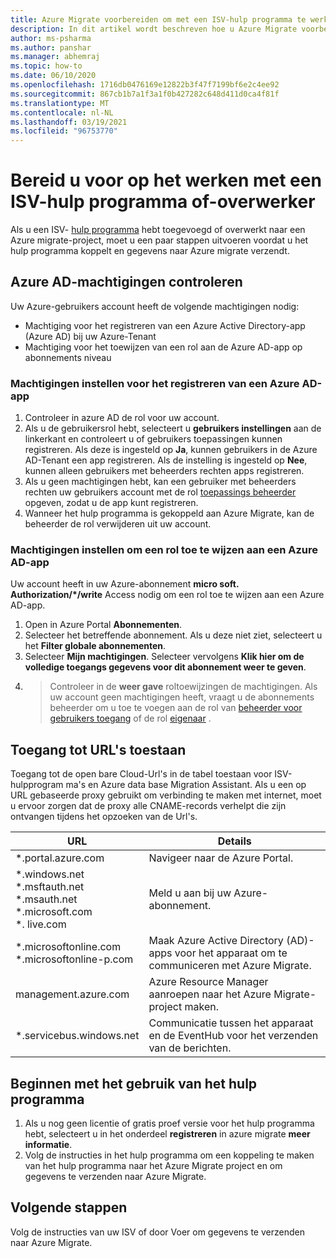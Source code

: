 ```yaml
---
title: Azure Migrate voorbereiden om met een ISV-hulp programma te werken/overzetten
description: In dit artikel wordt beschreven hoe u Azure Migrate voorbereidt op samen werking met een ISV-hulp programma of door te verplaatsen, en hoe u het hulp programma kunt gebruiken.
author: ms-psharma
ms.author: panshar
ms.manager: abhemraj
ms.topic: how-to
ms.date: 06/10/2020
ms.openlocfilehash: 1716db0476169e12822b3f47f7199bf6e2c4ee92
ms.sourcegitcommit: 867cb1b7a1f3a1f0b427282c648d411d0ca4f81f
ms.translationtype: MT
ms.contentlocale: nl-NL
ms.lasthandoff: 03/19/2021
ms.locfileid: "96753770"
---
```

# <a name="prepare-to-work-with-an-isv-tool-or-movere"></a>Bereid u voor op het werken met een ISV-hulp programma of-overwerker

Als u een ISV- [hulp programma](migrate-services-overview.md#isv-integration) hebt toegevoegd of overwerkt naar een Azure migrate-project, moet u een paar stappen uitvoeren voordat u het hulp programma koppelt en gegevens naar Azure migrate verzendt. 

## <a name="check-azure-ad-permissions"></a>Azure AD-machtigingen controleren

Uw Azure-gebruikers account heeft de volgende machtigingen nodig:

- Machtiging voor het registreren van een Azure Active Directory-app (Azure AD) bij uw Azure-Tenant
- Machtiging voor het toewijzen van een rol aan de Azure AD-app op abonnements niveau


### <a name="set-permissions-to-register-an-azure-ad-app"></a>Machtigingen instellen voor het registreren van een Azure AD-app

1. Controleer in azure AD de rol voor uw account.
2. Als u de gebruikersrol hebt, selecteert u **gebruikers instellingen** aan de linkerkant en controleert u of gebruikers toepassingen kunnen registreren. Als deze is ingesteld op **Ja**, kunnen gebruikers in de Azure AD-Tenant een app registreren. Als de instelling is ingesteld op **Nee**, kunnen alleen gebruikers met beheerders rechten apps registreren.   
3. Als u geen machtigingen hebt, kan een gebruiker met beheerders rechten uw gebruikers account met de rol [toepassings beheerder](../active-directory/roles/permissions-reference.md#application-administrator) opgeven, zodat u de app kunt registreren.
4. Wanneer het hulp programma is gekoppeld aan Azure Migrate, kan de beheerder de rol verwijderen uit uw account.

### <a name="set-permissions-to-assign-a-role-to-an-azure-ad-app"></a>Machtigingen instellen om een rol toe te wijzen aan een Azure AD-app
 
Uw account heeft in uw Azure-abonnement **micro soft. Authorization/*/write** Access nodig om een rol toe te wijzen aan een Azure AD-app. 

1. Open in Azure Portal **Abonnementen**.
2. Selecteer het betreffende abonnement. Als u deze niet ziet, selecteert u het **Filter globale abonnementen**. 
3. Selecteer **Mijn machtigingen**. Selecteer vervolgens **Klik hier om de volledige toegangs gegevens voor dit abonnement weer te geven**.
4.   >  Controleer in de **weer gave** roltoewijzingen de machtigingen. Als uw account geen machtigingen heeft, vraagt u de abonnements beheerder om u toe te voegen aan de rol van [beheerder voor gebruikers toegang](../role-based-access-control/built-in-roles.md#user-access-administrator) of de rol [eigenaar](../role-based-access-control/built-in-roles.md#owner) .

## <a name="allow-access-to-urls"></a>Toegang tot URL's toestaan

Toegang tot de open bare Cloud-Url's in de tabel toestaan voor ISV-hulpprogram ma's en Azure data base Migration Assistant. Als u een op URL gebaseerde proxy gebruikt om verbinding te maken met internet, moet u ervoor zorgen dat de proxy alle CNAME-records verhelpt die zijn ontvangen tijdens het opzoeken van de Url's. 

**URL** | **Details**
--- | ---
*.portal.azure.com  | Navigeer naar de Azure Portal. 
*.windows.net<br/> *.msftauth.net<br/> *.msauth.net <br/> *.microsoft.com<br/> *. live.com   | Meld u aan bij uw Azure-abonnement. 
*.microsoftonline.com<br/> *.microsoftonline-p.com | Maak Azure Active Directory (AD)-apps voor het apparaat om te communiceren met Azure Migrate. 
management.azure.com | Azure Resource Manager aanroepen naar het Azure Migrate-project maken.
*.servicebus.windows.net | Communicatie tussen het apparaat en de EventHub voor het verzenden van de berichten.


## <a name="start-using-the-tool"></a>Beginnen met het gebruik van het hulp programma

1. Als u nog geen licentie of gratis proef versie voor het hulp programma hebt, selecteert u in het onderdeel **registreren** in azure migrate **meer informatie**.
2. Volg de instructies in het hulp programma om een koppeling te maken van het hulp programma naar het Azure Migrate project en om gegevens te verzenden naar Azure Migrate.

## <a name="next-steps"></a>Volgende stappen

Volg de instructies van uw ISV of door Voer om gegevens te verzenden naar Azure Migrate.

   
